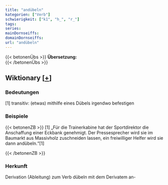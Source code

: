 ```yaml
---
title: "andübeln"
kategorien: ["Verb"]
schwierigkeit: ["k1", "h_", "r_"]
tags:
series:
mainDornseiffs:
domainDornseiffs:
url: "andübeln"
---
```


{{< betonenÜbs >}}
**Übersetzung:**  
{{< /betonenÜbs >}}

## Wiktionary [[+](https://de.wiktionary.org/wiki/andübeln)]

### Bedeutungen
[1] transitiv: (etwas) mithilfe eines Dübels irgendwo befestigen  

### Beispiele
{{< betonenZB >}}
[1] „Für die Trainerkabine hat der Sportdirektor die Anschaffung einer Eckbank genehmigt. Der Pressesprecher wird sie im Baumarkt aus Massivholz zuschneiden lassen, ein freiwilliger Helfer wird sie dann andübeln.“[1]  

{{< /betonenZB >}}
### Herkunft
Derivation (Ableitung) zum Verb dübeln mit dem Derivatem an-  


